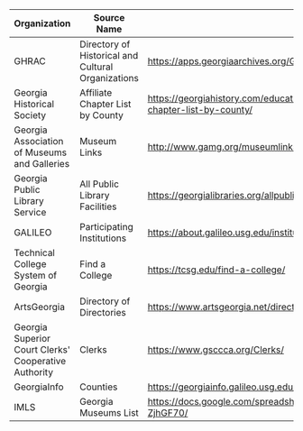 | Organization | Source Name | Link | # Items |
| --- | --- | --- | --- |
| GHRAC	| Directory of Historical and Cultural Organizations | https://apps.georgiaarchives.org/GHRAB/ | 641 |
|Georgia Historical Society |	Affiliate Chapter List by County | https://georgiahistory.com/education-outreach/affiliate-chapter-program/affiliate-chapter-list-by-county/ | 44+36+47 = 127 |
|Georgia Association of Museums and Galleries |	Museum Links |	http://www.gamg.org/museumlinks.html |154 (including commented-out ones) |
|Georgia Public Library Service |	All Public Library Facilities |	https://georgialibraries.org/allpubliclibraryfacilities/	| 392 |
|GALILEO	| Participating Institutions	| https://about.galileo.usg.edu/institutions	| 93 |
|Technical College System of Georgia	| Find a College |	https://tcsg.edu/find-a-college/ |	22|
|ArtsGeorgia |	Directory of Directories |	https://www.artsgeorgia.net/directory/directory-of-directoriescalendars/ |	Meta |
|Georgia Superior Court Clerks' Cooperative Authority |	Clerks |	https://www.gsccca.org/Clerks/ |	159 |
|GeorgiaInfo	|Counties	|https://georgiainfo.galileo.usg.edu/topics/counties/	| 159|
| IMLS | Georgia Museums List | https://docs.google.com/spreadsheets/d/104wXi8wh6VXIIjFJNYlrtphh9G7J7TxztVD-ZjhGF70/ | 491 |
